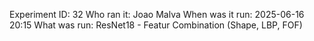 Experiment ID: 32
Who ran it: Joao Malva
When was it run: 2025-06-16 20:15
What was run: ResNet18 - Featur Combination (Shape, LBP, FOF)
